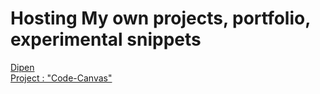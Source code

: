 # Hosting My own projects, portfolio, experimental snippets
<a href="Dipen.html">Dipen</a>
<br>
<a href="Dipen-CodeCanvas.html">Project : "Code-Canvas"</a>